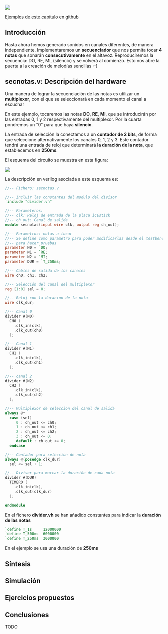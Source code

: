 ![](https://github.com/Obijuan/open-fpga-verilog-tutorial/raw/8bf3e940aebcf444a33c0345be1fcec0de6c5f32/tutorial/T19-secnotas/images/secnotas-1.png)

[Ejemplos de este capítulo en github](https://github.com/Obijuan/open-fpga-verilog-tutorial/tree/master/tutorial/T19-secnotas)

## Introducción
Hasta ahora hemos generado sonidos en canales diferentes, de manera independiente.  Implementaremos un **secuenciador** que nos permita tocar **4 notas** que sonarán **consecutivamente** en el altavoz. Reproduciremos la secuencia: DO, RE, MI, (silencio) y se volverá al comienzo. Esto nos abre la puerta a la creación de melodías sencillas :-)

## secnotas.v: Descripción del hardware
Una manera de lograr la secuenciación de las notas es utilizar un **multiplexor**, con el que se seleccionará en cada momento el canal a escuchar

En este ejemplo, tocaremos las notas **DO**, **RE**, **MI**, que se introducirán por las entradas 0, 1 y 2 respectivamente del multiplexor. Por la cuarta pondremos un "0" para que haya **silencio**.

La entrada de selección la conectamos a un **contador de 2 bits**, de forma que seleccione alternativamente los canales 0, 1, 2 y 3. Este contador tendrá una entrada de reloj que determinará **la duración de la nota**, que establecemos en **250ms**.

El esquema del circuito se muestra en esta figura:

![](https://github.com/Obijuan/open-fpga-verilog-tutorial/raw/master/tutorial/T19-secnotas/images/secnotas-2.png)

La descripción en verilog asociada a este esquema es:

``` verilog 
//-- Fichero: secnotas.v

//-- Incluir las constantes del modulo del divisor
`include "divider.vh"

//-- Parameteros:
//-- clk: Reloj de entrada de la placa iCEstick
//-- ch_out: Canal de salida
module secnotas(input wire clk, output reg ch_out);

//-- Parametros: notas a tocar
//-- Se define como parametro para poder modificarlas desde el testbench
//-- para hacer pruebas
parameter N0 = `DO;
parameter N1 = `RE;
parameter N2 = `MI;
parameter DUR = `T_250ms;

//-- Cables de salida de los canales
wire ch0, ch1, ch2;

//-- Selección del canal del multiplexor
reg [1:0] sel = 0;

//-- Reloj con la duracion de la nota
wire clk_dur;

//-- Canal 0
divider #(N0)
  CH0 (
    .clk_in(clk),
    .clk_out(ch0)
  );

//-- Canal 1
divider #(N1)
  CH1 (
    .clk_in(clk),
    .clk_out(ch1)
  );

//-- canal 2
divider #(N2)
  CH2 (
    .clk_in(clk),
    .clk_out(ch2)
  );

//-- Multiplexor de seleccion del canal de salida
always @*
  case (sel)
     0 : ch_out <= ch0;
     1 : ch_out <= ch1;
     2 : ch_out <= ch2;
     3 : ch_out <= 0;
     default : ch_out <= 0;
  endcase

//-- Contador para seleccion de nota
always @(posedge clk_dur)
  sel <= sel + 1;

//-- Divisor para marcar la duración de cada nota
divider #(DUR)
  TIMER0 (
    .clk_in(clk),
    .clk_out(clk_dur)
  );

endmodule
```
En el fichero **divider.vh** se han añadido constantes para indicar la **duración de las notas**

```verilog
`define T_1s     12000000
`define T_500ms  6000000
`define T_250ms  3000000
```
En el ejemplo se usa una duración de **250ms** 

## Síntesis

## Simulación

## Ejercicios propuestos

## Conclusiones
TODO
